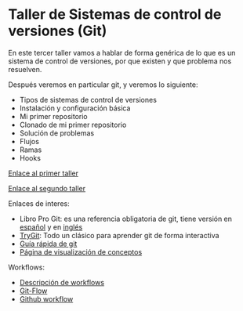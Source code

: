 # Taller de Sistemas de control de versiones (Git)

En este tercer taller vamos a hablar de forma genérica de lo que es un sistema de control de versiones, por que existen y que problema nos resuelven.

Después veremos en particular git, y veremos lo siguiente:

* Tipos de sistemas de control de versiones
* Instalación y configuración básica
* Mi primer repositorio
* Clonado de mi primer repositorio
* Solución de problemas
* Flujos
* Ramas
* Hooks

[Enlace al primer taller](taller.md)

[Enlace al segundo taller](taller_2.md)

Enlaces de interes:

* Libro Pro Git: es una referencia obligatoria de git, tiene versión en [español](http://git-scm.com/book/es/v2) y en [inglés](http://git-scm.com/book/en/v2)
* [TryGit](https://try.github.io/levels/): Todo un clásico para aprender git de forma interactiva
* [Guía rápida de git](http://rogerdudler.github.io/git-guide/index.es.html)
* [Página de visualización de conceptos](http://onlywei.github.io/explain-git-with-d3/)

Workflows:

* [Descripción de workflows](https://www.atlassian.com/git/tutorials/comparing-workflows)
* [Git-Flow](http://nvie.com/posts/a-successful-git-branching-model/)
* [Github workflow](https://guides.github.com/introduction/flow/)

